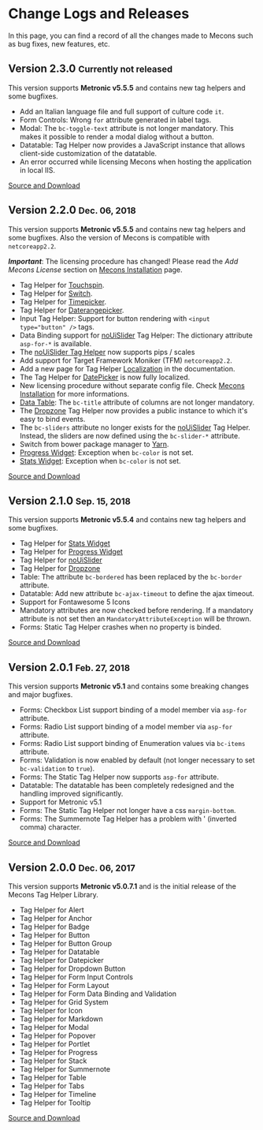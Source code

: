 # Change Logs and Releases

In this page, you can find a record of all the changes made to Mecons such as bug fixes, new features, etc.

## Version 2.3.0 <small class="release-date">Currently not released</small>

This version supports **Metronic v5.5.5** and contains new tag helpers and some bugfixes.

<ul class="changelog">
    <li class="ch-added">Add an Italian language file and full support of culture code <code>it</code>.</li>
    <li class="ch-changed">Form Controls: Wrong <code>for</code> attribute generated in label tags.</li>
    <li class="ch-changed">Modal: The <code>bc-toggle-text</code> attribute is not longer mandatory. This makes it possible to render a modal dialog without a button.</li>
    <li class="ch-changed">Datatable: Tag Helper now provides a JavaScript instance that allows client-side customization of the datatable.</li>
    <li class="ch-fixed">An error occurred while licensing Mecons when hosting the application in local IIS.</li>
</ul>

<a href="https://www.nuget.org/packages/BSolutions.Mecons/2.3.0" class="btn btn-info">
    <i class="fa fa-link"></i> Source and Download
</a>

## Version 2.2.0 <small class="release-date">Dec. 06, 2018</small>

This version supports **Metronic v5.5.5** and contains new tag helpers and some bugfixes. Also the version of Mecons is compatible with `netcoreapp2.2`.

***Important***: The licensing procedure has changed! Please read the *Add Mecons License* section on <a href="/Documentation/Mecons?view=MeconsInstallation">Mecons Installation</a> page.

<ul class="changelog">
    <li class="ch-added">Tag Helper for <a href="/Documentation/Mecons?view=Controls_Touchspin">Touchspin</a>.</li>
    <li class="ch-added">Tag Helper for <a href="/Documentation/Mecons?view=Controls_Switch">Switch</a>.</li>
    <li class="ch-added">Tag Helper for <a href="/Documentation/Mecons?view=Controls_Timepicker">Timepicker</a>.</li>
    <li class="ch-added">Tag Helper for <a href="/Documentation/Mecons?view=Controls_Daterangepicker">Daterangepicker</a>.</li>
    <li class="ch-added">Input Tag Helper: Support for button rendering with <code>&lt;input type="button" /&gt;</code> tags.</li>
    <li class="ch-added"> Data Binding support for <a href="/Documentation/Mecons?view=Controls_NoUiSlider">noUiSlider</a> Tag Helper: The dictionary attribute <code>asp-for-*</code> is available.</li>
    <li class="ch-added">The <a href="/Documentation/Mecons?view=Controls_NoUiSlider">noUiSlider Tag Helper</a> now supports pips / scales</li>
    <li class="ch-added">Add support for Target Framework Moniker (TFM) <code>netcoreapp2.2</code>.</li>
    <li class="ch-changed">Add a new page for Tag Helper <a href="/Documentation/Mecons?view=Localization">Localization</a> in the documentation.</li>
    <li class="ch-changed">The Tag Helper for <a href="/Documentation/Mecons?view=Controls_Datepicker">DatePicker</a> is now fully localized.</li>
    <li class="ch-changed">New licensing procedure without separate config file. Check <a href="/Documentation/Mecons?view=MeconsInstallation">Mecons Installation</a> for more informations.</li>
    <li class="ch-changed"><a href="/Documentation/Mecons?view=Datatable">Data Table</a>: The <code>bc-title</code> attribute of columns are not longer mandatory.</li>
    <li class="ch-changed">The <a href="/Documentation/Mecons?view=Controls_Dropzone">Dropzone</a> Tag Helper now provides a public instance to which it's easy to bind events.</li>
    <li class="ch-changed">The <code>bc-sliders</code> attribute no longer exists for the <a href="/Documentation/Mecons?view=Controls_NoUiSlider">noUiSlider</a> Tag Helper. Instead, the sliders are now defined using the <code>bc-slider-*</code> attribute.</li>
    <li class="ch-changed">Switch from bower package manager to <a href="https://yarnpkg.com" target="_blank">Yarn</a>.</li>
    <li class="ch-fixed"><a href="/Documentation/Mecons?view=ProgressWidget">Progress Widget</a>: Exception when <code>bc-color</code> is not set.</li>
    <li class="ch-fixed"><a href="/Documentation/Mecons?view=StatsWidget">Stats Widget</a>: Exception when <code>bc-color</code> is not set.</li>
</ul>

<a href="https://www.nuget.org/packages/BSolutions.Mecons/2.2.0" class="btn btn-info">
    <i class="fa fa-link"></i> Source and Download
</a>

## Version 2.1.0 <small class="release-date">Sep. 15, 2018</small>

This version supports **Metronic v5.5.4** and contains new tag helpers and some bugfixes.

<ul class="changelog">
    <li class="ch-added">Tag Helper for <a href="/Documentation/Mecons?view=StatsWidget">Stats Widget</a></li>
    <li class="ch-added">Tag Helper for <a href="/Documentation/Mecons?view=ProgressWidget">Progress Widget</a></li>
    <li class="ch-added">Tag Helper for <a href="/Documentation/Mecons?view=Controls_NoUiSlider">noUiSlider</a></li>
    <li class="ch-added">Tag Helper for <a href="/Documentation/Mecons?view=Controls_Dropzone">Dropzone</a></li>
    <li class="ch-changed">Table: The attribute <code>bc-bordered</code> has been replaced by the <code>bc-border</code> attribute.</li>
    <li class="ch-changed">Datatable: Add new attribute <code>bc-ajax-timeout</code> to define the ajax timeout.</li>
    <li class="ch-changed">Support for Fontawesome 5 Icons</li>
    <li class="ch-changed">Mandatory attributes are now checked before rendering. If a mandatory attribute is not set then an <code>MandatoryAttributeException</code> will be thrown.</li>
    <li class="ch-fixed">Forms: Static Tag Helper crashes when no property is binded.</li>
</ul>

<a href="https://www.nuget.org/packages/BSolutions.Mecons/2.1.0" class="btn btn-info">
    <i class="fa fa-link"></i> Source and Download
</a>

## Version 2.0.1 <small class="release-date">Feb. 27, 2018</small>

This version supports **Metronic v5.1** and contains some breaking changes and major bugfixes.

<ul class="changelog">
    <li class="ch-changed">Forms: Checkbox List support binding of a model member via <code>asp-for</code> attribute.</li>
    <li class="ch-changed">Forms: Radio List support binding of a model member via <code>asp-for</code> attribute.</li>
    <li class="ch-changed">Forms: Radio List support binding of Enumeration values via <code>bc-items</code> attribute.</li>
    <li class="ch-changed">Forms: Validation is now enabled by default (not longer necessary to set <code>bc-validation</code> to <code>true</code>).</li>
    <li class="ch-changed">Forms: The Static Tag Helper now supports <code>asp-for</code> attribute.</li>
    <li class="ch-changed">Datatable: The datatable has been completely redesigned and the handling improved significantly.</li>
    <li class="ch-changed">Support for Metronic v5.1</li>
    <li class="ch-fixed">Forms: The Static Tag Helper not longer have a css <code>margin-bottom</code>.</li>
    <li class="ch-fixed">Forms: The Summernote Tag Helper has a problem with ' (inverted comma) character.</li>
</ul>

<a href="https://www.nuget.org/packages/BSolutions.Mecons/2.0.1" class="btn btn-info">
    <i class="fa fa-link"></i> Source and Download
</a>

## Version 2.0.0 <small class="release-date">Dec. 06, 2017</small>

This version supports **Metronic v5.0.7.1** and is the initial release of the Mecons Tag Helper Library.

<ul class="changelog">
    <li class="ch-added">Tag Helper for Alert</li>
    <li class="ch-added">Tag Helper for Anchor</li>
    <li class="ch-added">Tag Helper for Badge</li>
    <li class="ch-added">Tag Helper for Button</li>
    <li class="ch-added">Tag Helper for Button Group</li>
    <li class="ch-added">Tag Helper for Datatable</li>
    <li class="ch-added">Tag Helper for Datepicker</li>
    <li class="ch-added">Tag Helper for Dropdown Button</li>
    <li class="ch-added">Tag Helper for Form Input Controls</li>
    <li class="ch-added">Tag Helper for Form Layout</li>
    <li class="ch-added">Tag Helper for Form Data Binding and Validation</li>
    <li class="ch-added">Tag Helper for Grid System</li>
    <li class="ch-added">Tag Helper for Icon</li>
    <li class="ch-added">Tag Helper for Markdown</li>
    <li class="ch-added">Tag Helper for Modal</li>
    <li class="ch-added">Tag Helper for Popover</li>
    <li class="ch-added">Tag Helper for Portlet</li>
    <li class="ch-added">Tag Helper for Progress</li>
    <li class="ch-added">Tag Helper for Stack</li>
    <li class="ch-added">Tag Helper for Summernote</li>
    <li class="ch-added">Tag Helper for Table</li>
    <li class="ch-added">Tag Helper for Tabs</li>
    <li class="ch-added">Tag Helper for Timeline</li>
    <li class="ch-added">Tag Helper for Tooltip</li>
</ul>

<a href="https://www.nuget.org/packages/BSolutions.Mecons/2.0.0" class="btn btn-info">
    <i class="fa fa-link"></i> Source and Download
</a>
